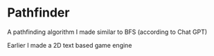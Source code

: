 <h1>Pathfinder</h1>
A pathfinding algorithm I made similar to BFS (according to Chat GPT)

Earlier I made a 2D text based game engine 
